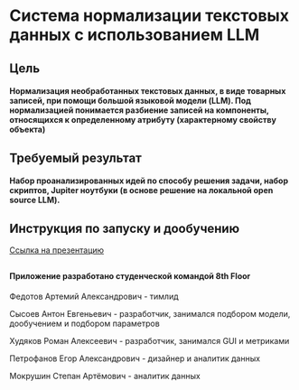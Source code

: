 # Система нормализации текстовых данных с использованием LLM

## Цель
#### Нормализация необработанных текстовых данных, в виде товарных записей, при помощи большой языковой модели (LLM). Под нормализацией понимается разбиение записей на компоненты, относящихся к определенному атрибуту (характерному свойству объекта)

## Требуемый результат
#### Набор проанализированных идей по способу решения задачи, набор скриптов, Jupiter ноутбуки (в основе решение на локальной open source LLM).

## Инструкция по запуску и дообучению
[Ссылка на презентацию](https://docs.google.com/presentation/d/1mZ8rzSYurJUDQYQcCcAhQKXAETAPSdoU6X3r9wTVxkk/edit?usp=sharing)

##
#### Приложение разработано студенческой командой 8th Floor  
Федотов Артемий Александрович - тимлид  

Сысоев Антон Евгеньевич - разработчик, занимался подбором модели, дообучением и подбором параметров

Худяков Роман Алексеевич - разработчик, занимался GUI и метриками

Петрофанов Егор Александрович - дизайнер и аналитик данных

Мокрушин Степан Артёмович - аналитик данных
